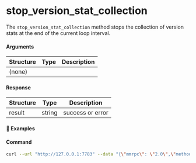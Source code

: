 # stop\_version\_stat\_collection

The `stop_version_stat_collection` method stops the collection of version stats at the end of the current loop interval.

#### Arguments

| Structure | Type | Description |
| --------- | ---- | ----------- |
| (none)    |      |             |

#### Response

| Structure | Type   | Description      |
| --------- | ------ | ---------------- |
| result    | string | success or error |

#### :pushpin: Examples

#### Command

```bash
curl --url "http://127.0.0.1:7783" --data "{\"mmrpc\": \"2.0\",\"method\":\"stop_version_stat_collection\",\"userpass\":\"$userpass\",\"params\":{}}
```

<div style="margin-top: 0.5rem;">

<collapse-text hidden title="Response">

#### Response (success)

```json
{
  "mmrpc":"2.0",
  "result":"success",
  "id":null
}
```

</collapse-text>

</div>

<div style="margin-top: 0.5rem;">

<collapse-text hidden title="Response">

#### Response (error - stats collection not running)

```json
{
  "mmrpc":"2.0",
  "error":"start_version_stat_collection is not running",
  "error_path":"lp_stats",
  "error_trace":"lp_stats:395]",
  "error_type":"NotRunning",
  "id":null
}

```

</collapse-text>

</div>
